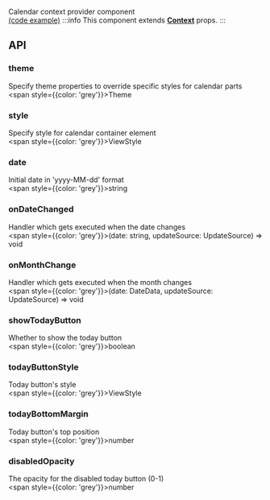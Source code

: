 Calendar context provider component  
[(code example)](https://github.com/wix/react-native-calendars/blob/master/example/src/screens/expandableCalendarScreen.tsx)
:::info
This component extends **[Context](https://reactjs.org/docs/context.html)** props.
:::

<div style={{display: 'flex', flexDirection: 'row', overflowX: 'auto', maxHeight: '500px', alignItems: 'center'}}></div>

## API

### theme

Specify theme properties to override specific styles for calendar parts  
<span style={{color: 'grey'}}>Theme</span>

### style

Specify style for calendar container element  
<span style={{color: 'grey'}}>ViewStyle</span>

### date

Initial date in 'yyyy-MM-dd' format  
<span style={{color: 'grey'}}>string</span>

### onDateChanged

Handler which gets executed when the date changes  
<span style={{color: 'grey'}}>(date: string, updateSource: UpdateSource) => void</span>

### onMonthChange

Handler which gets executed when the month changes  
<span style={{color: 'grey'}}>(date: DateData, updateSource: UpdateSource) => void</span>

### showTodayButton

Whether to show the today button  
<span style={{color: 'grey'}}>boolean</span>

### todayButtonStyle

Today button's style  
<span style={{color: 'grey'}}>ViewStyle</span>

### todayBottomMargin

Today button's top position  
<span style={{color: 'grey'}}>number</span>

### disabledOpacity

The opacity for the disabled today button (0-1)  
<span style={{color: 'grey'}}>number</span>
